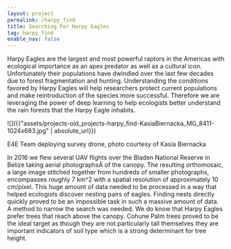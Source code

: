 ```yaml
---
layout: project
permalink: /harpy_find
title: Searching For Harpy Eagles
tag: harpy_find
enable_nav: false
---
```

Harpy Eagles are the largest and most powerful raptors in the Americas with ecological importance as an apex predator as well as a cultural icon. Unfortunately their populations have dwindled over the last few decades due to forest fragmentation and hunting. Understanding the conditions favored by Harpy Eagles will help researchers protect current populations and make reintroduction of the species more successful. Therefore we are leveraging the power of deep learning to help ecologists better understand the rain forests that the Harpy Eagle inhabits.

![]({{"assets/projects-old_projects-harpy_find-KasiaBiernacka_MG_8411-1024x683.jpg" | absolute_url}})

E4E Team deploying survey drone, photo courtesy of Kasia Biernacka


In 2016 we flew several UAV flights over the Bladen National Reserve in Belize taking aerial photographsÂ of the canopy. The resulting orthomosaic, a large image stitched together from hundreds of smaller photographs, encompasses roughly 7 km^2 with a spatial resolution of approximately 10 cm/pixel. This huge amount of data needed to be processed in a way that helped ecologists discover nesting pairs of eagles. Finding nests directly quickly proved to be an impossible task in such a massive amount of data. A method to narrow the search was needed. We do know that Harpy Eagles prefer trees that reach above the canopy. Cohune Palm trees proved to be the ideal target as though they are not particularly tall themselves they are important indicators of soil type which is a strong determinant for tree height.    